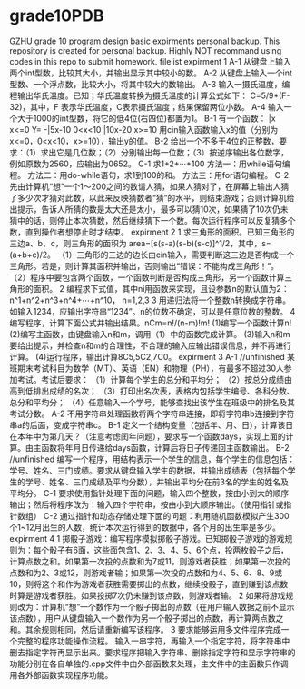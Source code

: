 # grade10PDB
GZHU grade 10 program design basic expirments personal backup.
This repository is created for personal backup.
Highly NOT recommand using codes in this repo to submit homework.
filelist
expirment 1
    A-1 从键盘上输入两个int型数，比较其大小，并输出显示其中较小的数。
    A-2 从键盘上输入一个int型数、一个浮点数，比较大小，将其中较大的数输出。
    A-3 输入一摄氏温度，编程输出华氏温度。已知；华氏温度转换为摄氏温度的计算公式如下： C=5/9*(F-32)，其中，F 表示华氏温度，C表示摄氏温度；结果保留两位小数。
    A-4 输入一个大于1000的int型数，将它的低4位(右四位)都置为1。
    B-1 有一个函数：
           |x       x<=0
      Y=  -|5x-10   0<x<10
           |10x-20  x>=10
       用cin输入函数输入x的值（分别为x<=0，0<x<10，x>=10），输出y的值。
    B-2 给出一个不多于4位的正整数，要求：（1）求出它是几位数；（2）分别输出每一位数；（3）按逆序输出各位数字，例如原数为2560，应输出为0652。
    C-1 求1+2+···+100
        方法一：用while语句编程。
        方法二：用do-while语句，求1到100的和。
        方法三：用for语句编程。
    C-2 先由计算机“想”一个1～200之间的数请人猜，如果人猜对了，在屏幕上输出人猜了多少次才猜对此数，以此来反映猜数者“猜”的水平，则结束游戏；否则计算机给出提示，告诉人所猜的数是太大还是太小，最多可以猜10次，如果猜了10次仍未猜中的话，则停止本次猜数，然后继续猜下一个数。每次运行程序可以反复猜多个数，直到操作者想停止时才结束。
expirment 2
    1 求三角形的面积。已知三角形的三边a、b、c，则三角形的面积为 area=[s(s-a)(s-b)(s-c)]^1/2，其中，s=(a+b+c)/2。
        （1）三角形的三边的边长由cin输入，需要判断这三边是否构成一个三角形。若是，则计算其面积并输出，否则输出“错误：不能构成三角形！”。
        （2）程序中要包含两个函数，一个函数判断是否构成三角形，另一个函数计算三角形的面积。
    2 编程求下式值，其中ni用函数来实现，且设参数n的默认值为2：n^1+n^2+n^3+n^4+⋯+n^10， n=1,2,3
    3 用递归法将一个整数n转换成字符串。如输入1234，应输出字符串“1234”。n的位数不确定，可以是任意位数的整数。
    4 编写程序，计算下面公式并输出结果。nCm=n!/(n-m)!m!
        (1)编写一个函数计算n!
        (2)编写主函数，由键盘输入n和m，调用（1）中的函数完成计算。
        (3)输入n和m要给出提示，并检查n和m的合理性，不合理的输入应输出错误信息，并不再进行计算。
        (4)运行程序，输出计算8C5,5C2,7C0。
expirment 3
    A-1 //unfinished
        某班期末考试科目为数学（MT）、英语（EN）和物理（PH），有最多不超过30人参加考试。考试后要求：
        （1）计算每个学生的总分和平均分；
        （2）按总分成绩由高到低排出成绩的名次；
        （3）打印出名次表，表格内包括学生编号、各科分数、总分和平均分；
        （4）任意输入一个学号，能够查找出该学生在班级中的排名及其考试分数。
    A-2 不用字符串处理函数将两个字符串连接，即将字符串b连接到字符串a的后面，变成字符串c。
    B-1 定义一个结构变量（包括年、月、日），计算该日在本年中为第几天？（注意考虑闰年问题），要求写一个函数days，实现上面的计算。由主函数将年月日传递给days函数，计算后将日子传递回主函数输出。
    B-2 //unfinished
        编写一个程序，用结构表示一个学生的信息，每个学生的信息包括：学号、姓名、三门成绩。要求从键盘输入学生的数据，并输出成绩表（包括每个学生的学号、姓名、三门成绩及平均分数），并输出平均分在前3名的学生的姓名及平均分。
    C-1 要求使用指针处理下面的问题，输入四个整数，按由小到大的顺序输出；然后将程序改为：输入四个字符串，按由小到大顺序输出。（使用指针或指针数组）
    C-2 通过指针和动态存储处理下面的问题：利用随机函数模拟产生300个1~12月出生的人数，统计本次运行得到的数据中，各个月的出生率是多少。
expirment 4
    1 掷骰子游戏：编写程序模拟掷骰子游戏。已知掷骰子游戏的游戏规则为：每个骰子有6面，这些面包含1、2、3、4、5、6个点，投两枚骰子之后，计算点数之和。如果第一次投的点数和为7或11，则游戏者获胜；如果第一次投的点数和为2、3或12，则游戏者输；如果第一次投的点数和为4、5、6、8、9或10，则将这个和作为游戏者获胜需要掷出的点数，继续投骰子，直到赚到该点数时算是游戏者获胜。如果投掷7次仍未赚到该点数，则游戏者输。
    2 如果将游戏规则改为：计算机“想”一个数作为一个骰子掷出的点数（在用户输入数据之前不显示该点数），用户从键盘输入一个数作为另一个骰子掷出的点数，再计算两点数之和。其余规则相同，然后请重新编写该程序。
    3 要求能够运用多文件程序完成一个完整的程序功能操作流程。
    输入一串字符，再输入一个指定字符，将字符串中删去指定字符再显示出来。要求程序把输入字符串、删除指定字符和显示字符串的功能分别在各自单独的.cpp文件中由外部函数来处理，主文件中的主函数只作调用各外部函数实现程序功能。
